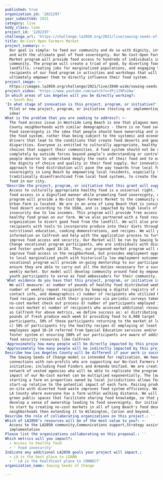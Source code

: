 ```yaml
---
published: true
organization_id: '2021297'
year_submitted: 2021
category: live
body_class: lime
project_id: '1202297'
challenge_url: 'https://challenge.la2050.org/2021/live/sowing-seeds-of-change/'
title: No-Cost Open Farmers Market
project_summary: >-
  Our goal is simple: to feed our community and do so with dignity, integrity,
  and with the ultimate goal of food sovereignty. Our No Cost-Open Farmers
  Market program will provide food access to hundreds of individuals in our
  community. The program will create a triad of good, by diverting food from
  landfills, creating jobs for marginalized populations, and engaging the
  recipients of our food program in activities and workshops that will
  ultimately empower them to directly influence their food system.
project_image: >-
  https://images.la2050.org/challenge/2021/live/2048-wide/sowing-seeds-of-change.jpg
project_video: 'https://www.youtube.com/watch?v=YPjJJ9Pu2Aw'
In which areas of Los Angeles will you be directly working?:
  - South Bay
'In what stage of innovation is this project, program, or initiative?': >-
  Pilot or new project, program, or initiative (testing or implementing a new
  idea)
What is the problem that you are seeking to address?: >-
  The food access issue in Westside Long Beach is one that plagues many LA
  County neighborhoods with similar demographics - there is no food sovereignty.
  Food sovereignty is the idea that people should have ownership and input into
  the food system, rather than being subject to the systemic and economic
  drivers that lead to the conditions that create food deserts and geographic
  disparities. Everyone is entitled to culturally appropriate, healthy food
  choices that support their communities. A food system should not be driven
  completely by outside forces beyond people’s understanding or control. Rather,
  people deserve to understand deeply the roots of their food and to experience
  the dignity of choice and quality in their food supply. Our innovative
  approach to food distribution will pave the way towards true local food
  sovereignty in Long Beach by empowering local residents, especially those
  traditionally disenfranchised from local food systems, to create the future of
  food in our city.
'Describe the project, program, or initiative that this grant will support to address the problem identified.': >-
  Access to culturally appropriate healthy food is a universal right. To build
  food access in a dignified manner while promoting food sovereignty, our
  program will provide a No-Cost Open Farmers Market to the community where our
  Urban Farm is located. We are in an area of Long Beach that is considered a
  food desert according to the USDA, and is impacted by high levels of food
  insecurity due to low incomes. This program will provide free access to
  healthy food grown on our farm. We've also partnered with a food rescue
  organization to divert good food from the landfill. We will also provide
  recipients with tools to incorporate produce into their diets through
  nutritional education, cooking demonstrations, and recipes. We will provide
  information on CalFresh and help with the application process to further
  improve food access and security. Our Market will be run by Sowing Seeds Of
  Change vocational program participants, who are individuals with disabilities
  and foster youth aged 18-24. Thus, our proposed market program will not only
  improve food access in the neighborhood, but provides employment opportunities
  to local marginalized youth with historically low employment outcomes. Our
  vocational program will provide on-going mentorship to our participants to
  ensure they are able to carry out all the duties necessary for a successful
  weekly market. Our model will develop community around food by empowering our
  youth participants to serve as food ambassadors for their community.
'What evidence do you have that this project, program, or initiative is or will be successful, and how will you define and measure success?': >-
  We will measure: a) number of pounds of healthy food distributed weekly b)
  number of weekly repeat recipients by keeping a digital registry of names, and
  contact info, and demographics c) number of recipients who utilized healthy
  food recipes provided with their groceries via periodic surveys taken in the
  no-cost market check out process d) number of participants employed in our
  no-cost market e) number of recipients who accessed additional resources such
  as Calfresh For above metrics, we define success as: a) distributing 200
  pounds of fresh produce each week b) providing food to 6,900 target
  participants, 50% of those participants returning to the market at least once
  c) 50% of participants try the healthy recipes d) employing at least 5
  employees aged 18-24 referred from Special Education services and/or the
  foster system e) ensuring 100% of our participants are aware of additional
  food security resources like CalFresh
'Approximately how many people will be directly impacted by this project, program, or initiative?': '6900'
'Approximately how many people will be indirectly impacted by this project, program, or initiative?': '10000'
Describe how Los Angeles County will be different if your work is successful.: >-
  The Sowing Seeds of Change model is intended for replication. We have made
  connections with non-profits who are supporting our No-Cost Farmers Market
  initiative; including Food Finders and Armanda Unified. We are creating a
  network of vested agencies who will be able to replicate the program. The
  impact of our No-Cost market can be multiplied exponentially. The low cost of
  starting a farm on properties owned by local jurisdictions allows for ease of
  start-up relative to the potential impact of each farm. Pairing produce grown
  on-site with diverted food waste improves food system efficiency. We envision
  LA County where everyone has a farm within walking distance. We will create
  green public spaces that facilitate sharing food knowledge, so that people
  develop a sense of ownership leading to food sovereignty. Our initial goal is
  to start by creating no-cost markets in all of Long Beach's food desert
  neighborhoods then extending it to Wilmington, Carson and beyond.
Describe the role of collaborating organizations on this project.: ''
Which of LA2050’s resources will be of the most value to you?: >-
  Access to the LA2050 community,Communications support,Strategy assistance and
  implementation
Please list the organizations collaborating on this proposal.: ''
Which metrics will you impact?:
  - Access to healthy food
  - ' Food insecurity'
Indicate any additional LA2050 goals your project will impact.:
  - LA is the best place to LEARN
  - ' LA is the healthiest place to CONNECT'
organization_name: Sowing Seeds of Change

---
```


